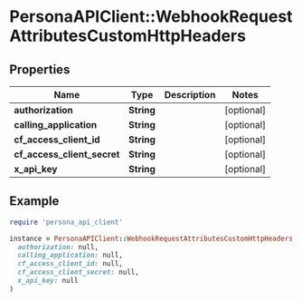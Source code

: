 # PersonaAPIClient::WebhookRequestAttributesCustomHttpHeaders

## Properties

| Name | Type | Description | Notes |
| ---- | ---- | ----------- | ----- |
| **authorization** | **String** |  | [optional] |
| **calling_application** | **String** |  | [optional] |
| **cf_access_client_id** | **String** |  | [optional] |
| **cf_access_client_secret** | **String** |  | [optional] |
| **x_api_key** | **String** |  | [optional] |

## Example

```ruby
require 'persona_api_client'

instance = PersonaAPIClient::WebhookRequestAttributesCustomHttpHeaders.new(
  authorization: null,
  calling_application: null,
  cf_access_client_id: null,
  cf_access_client_secret: null,
  x_api_key: null
)
```

